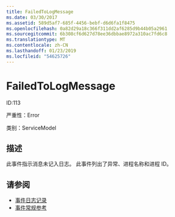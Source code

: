 ```yaml
---
title: FailedToLogMessage
ms.date: 03/30/2017
ms.assetid: 589d5af7-685f-4456-bebf-d6d6fa1f8475
ms.openlocfilehash: 0a82d29a18c366f311dd2af6285d9b44b05a2961
ms.sourcegitcommit: 6b308cf6d627d78ee36dbbae8972a310ac7fd6c8
ms.translationtype: MT
ms.contentlocale: zh-CN
ms.lasthandoff: 01/23/2019
ms.locfileid: "54625726"
---
```

# <a name="failedtologmessage"></a>FailedToLogMessage
ID:113  
  
 严重性：Error  
  
 类别：ServiceModel  
  
## <a name="description"></a>描述  
 此事件指示消息未记入日志。 此事件列出了异常、进程名称和进程 ID。  
  
## <a name="see-also"></a>请参阅
- [事件日志记录](../../../../../docs/framework/wcf/diagnostics/event-logging/index.md)
- [事件常规参考](../../../../../docs/framework/wcf/diagnostics/event-logging/events-general-reference.md)
